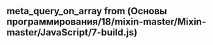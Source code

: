 ## meta_query_on_array from (Основы программирования/18/mixin-master/Mixin-master/JavaScript/7-build.js)
